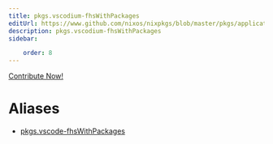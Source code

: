 ```yaml
---
title: pkgs.vscodium-fhsWithPackages
editUrl: https://www.github.com/nixos/nixpkgs/blob/master/pkgs/applications/editors/vscode/generic.nix#L31C25
description: pkgs.vscodium-fhsWithPackages
sidebar:

    order: 8
---
```


<a href="https://www.github.com/nixos/nixpkgs/blob/master/pkgs/applications/editors/vscode/generic.nix#L31C25">Contribute Now!</a>


# Aliases

- [pkgs.vscode-fhsWithPackages](reference/pkgs/pkgs-vscode-fhsWithPackages)



